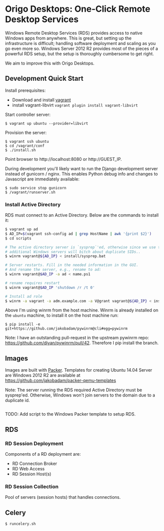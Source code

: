 # Origo Desktops: One-Click Remote Desktop Services

Windows Remote Desktop Services (RDS) provides access to native Windows apps from anywhere. This is great, but setting up the infrastructure is difficult; handling software deployment and scaling as you go even more so.
Windows Server 2012 R2 provides most of the pieces of a powerful RDS setup, but the setup is thoroughly cumbersome to get right. 

We aim to improve this with Origo Desktops.

## Development Quick Start

Install prerequisites:
* Download and install [vagrant](https://www.vagrantup.com/downloads.html)
* install vagrant-libvirt ```vagrant plugin install vagrant-libvirt```

Start controller server:
```
$ vagrant up ubuntu --provider=libvirt
```

Provision the server:
```
$ vagrant ssh ubuntu
$ cd /vagrant/conf
$ ./install.sh
```

Point browser to http://localhost:8080 or http://GUEST_IP.

During development you'll likely want to run the Django development server instead of gunicorn / nginx. This enables Python debug info and changes to Javascript are immediately available:
```
$ sudo service stop gunicorn
$ /vagrant/runserver.sh
```

### Install Active Directory

RDS must connect to an Active Directory. Below are the commands to install it:

```bash
$ vagrant up ad
$ AD_IP=$(vagrant ssh-config ad | grep HostName | awk '{print $2}')
$ cd scripts

# The active directory server is `sysprep`'ed, otherwise since we use the same base image
# additional Windows servers will bitch about duplicate SIDs..
$ winrm vagrant@${AD_IP} < install/sysprep.bat

# Server restarts. Fill in the needed information in the GUI. 
# And rename the server, e.g., rename to ad:
$ winrm vagrant@$AD_IP -a ad < name.ps1

# rename requires restart
$ winrm vagrant@$AD_IP 'shutdown /r /t 0'

# Install ad role
$ winrm -a vagrant -a adm.example.com -a V@grant vagrant@${AD_IP} < install/ad-install.ps1
```

Above I'm using winrm from the host machine. Winrm is already installed on the `ubuntu` machine, to install it on the host machine run:
```
$ pip install -e git+https://github.com/jakobadam/pywinrm@cli#egg=pywinrm
```

Note: I have an outstanding pull-request in the upstream pywinrm repo: https://github.com/diyan/pywinrm/pull/42. Therefore I pip install the branch.



## Images

Images are built with [Packer](//packer.io). Templates for creating
Ubuntu 14.04 Server are Windows 2012 R2 are available at
https://github.com/jakobadam/packer-qemu-templates

Note: The server running the RDS required Active Directory must be
sysprep'ed. Otherwise, Windows won't join servers to the domain due to
a duplicate id.

```

```

TODO: Add script to the Windows Packer template to setup
RDS.

## RDS


### RD Session Deployment

Components of a RD deployment are:
* RD Connection Broker
* RD Web Access
* RD Session Host(s)

### RD Session Collection

Pool of servers (session hosts) that handles connections.

## Celery

```
$ runcelery.sh
```

